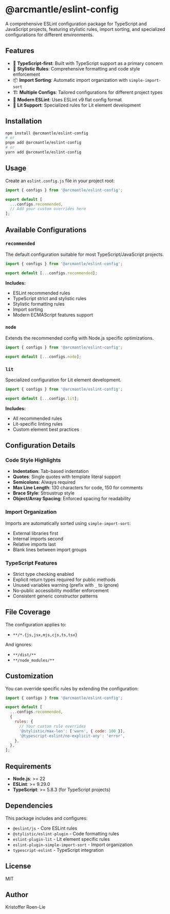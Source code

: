 # @arcmantle/eslint-config

A comprehensive ESLint configuration package for TypeScript and JavaScript projects, featuring stylistic rules, import sorting, and specialized configurations for different environments.

## Features

- 🎯 **TypeScript-first**: Built with TypeScript support as a primary concern
- 🎨 **Stylistic Rules**: Comprehensive formatting and code style enforcement
- 📦 **Import Sorting**: Automatic import organization with `simple-import-sort`
- 🏗️ **Multiple Configs**: Tailored configurations for different project types
- 🔧 **Modern ESLint**: Uses ESLint v9 flat config format
- 🚀 **Lit Support**: Specialized rules for Lit element development

## Installation

```bash
npm install @arcmantle/eslint-config
# or
pnpm add @arcmantle/eslint-config
# or
yarn add @arcmantle/eslint-config
```

## Usage

Create an `eslint.config.js` file in your project root:

```javascript
import { configs } from '@arcmantle/eslint-config';

export default [
  ...configs.recommended,
  // Add your custom overrides here
];
```

## Available Configurations

### `recommended`

The default configuration suitable for most TypeScript/JavaScript projects.

```javascript
import { configs } from '@arcmantle/eslint-config';

export default [...configs.recommended];
```

**Includes:**

- ESLint recommended rules
- TypeScript strict and stylistic rules
- Stylistic formatting rules
- Import sorting
- Modern ECMAScript features support

### `node`

Extends the recommended config with Node.js specific optimizations.

```javascript
import { configs } from '@arcmantle/eslint-config';

export default [...configs.node];
```

### `lit`

Specialized configuration for Lit element development.

```javascript
import { configs } from '@arcmantle/eslint-config';

export default [...configs.lit];
```

**Includes:**

- All recommended rules
- Lit-specific linting rules
- Custom element best practices

## Configuration Details

### Code Style Highlights

- **Indentation**: Tab-based indentation
- **Quotes**: Single quotes with template literal support
- **Semicolons**: Always required
- **Max Line Length**: 130 characters for code, 150 for comments
- **Brace Style**: Stroustrup style
- **Object/Array Spacing**: Enforced spacing for readability

### Import Organization

Imports are automatically sorted using `simple-import-sort`:

- External libraries first
- Internal imports second
- Relative imports last
- Blank lines between import groups

### TypeScript Features

- Strict type checking enabled
- Explicit return types required for public methods
- Unused variables warning (prefix with `_` to ignore)
- No-public accessibility modifier enforcement
- Consistent generic constructor patterns

## File Coverage

The configuration applies to:

- `**/*.{js,jsx,mjs,cjs,ts,tsx}`

And ignores:

- `**/dist/**`
- `**/node_modules/**`

## Customization

You can override specific rules by extending the configuration:

```javascript
import { configs } from '@arcmantle/eslint-config';

export default [
  ...configs.recommended,
  {
    rules: {
      // Your custom rule overrides
      '@stylistic/max-len': ['warn', { code: 100 }],
      '@typescript-eslint/no-explicit-any': 'error',
    },
  },
];
```

## Requirements

- **Node.js**: >= 22
- **ESLint**: >= 9.29.0
- **TypeScript**: >= 5.8.3 (for TypeScript projects)

## Dependencies

This package includes and configures:

- `@eslint/js` - Core ESLint rules
- `@stylistic/eslint-plugin` - Code formatting rules
- `eslint-plugin-lit` - Lit element specific rules
- `eslint-plugin-simple-import-sort` - Import organization
- `typescript-eslint` - TypeScript integration

## License

MIT

## Author

Kristoffer Roen-Lie
